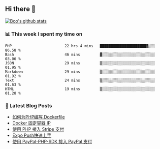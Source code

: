 ## Hi there 👋

[![Boo's github stats](https://github-readme-stats.vercel.app/api?username=0xAiKang)](https://github.com/anuraghazra/github-readme-stats)

<!-- [![Most Used Langs](https://github-readme-stats.vercel.app/api/top-langs/?username=0xAiKang)](https://github.com/anuraghazra/github-readme-stats) -->

### 📊 This week I spent my time on
<!--START_SECTION:waka-->

```text
PHP                        22 hrs 4 mins   █████████████████████▓░░░   86.58 %
Bash                       46 mins         ▓░░░░░░░░░░░░░░░░░░░░░░░░   03.06 %
JSON                       29 mins         ▒░░░░░░░░░░░░░░░░░░░░░░░░   01.95 %
Markdown                   29 mins         ▒░░░░░░░░░░░░░░░░░░░░░░░░   01.92 %
Text                       24 mins         ▒░░░░░░░░░░░░░░░░░░░░░░░░   01.63 %
HTML                       19 mins         ▒░░░░░░░░░░░░░░░░░░░░░░░░   01.28 %
```

<!--END_SECTION:waka-->

### 📕 Latest Blog Posts
<!-- BLOG-POST-LIST:START -->
- [如何为PHP编写 Dockerfile](https://www.0x2beace.com/how-to-write-dockerfile-for-php/)
- [Docker 固定容器 IP](https://www.0x2beace.com/docker-fixed-container-ip/)
- [使用 PHP 接入 Stripe 支付](https://www.0x2beace.com/Using-PHP-to-access-Stripe-payment/)
- [Expo Push快速上手](https://www.0x2beace.com/Expo-Push-to-get-started-quickly/)
- [使用 PayPal-PHP-SDK 接入 PayPal 支付](https://www.0x2beace.com/use-paypal-php-sdk-to-access-paypal-payment/)
<!-- BLOG-POST-LIST:END -->

